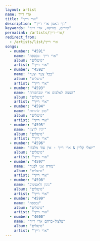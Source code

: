 ```yaml
---
layout: artist
name: ארי רייך
title: "ארי רייך"
description: "דף האמן ארי רייך"
keywords: "שירים, מוזיקה, ארי רייך"
permalink: /artists/ארי-רייך/
redirect_from:
  - /artists/list/ארי רייך
songs:
  - number: "4591"
    name: "ארי רייך -נכספה"
    album: "סינגלים"
    artist: "ארי רייך"
  - number: "4592"
    name: "בכל צער וצער"
    album: "סינגלים"
    artist: "ארי רייך"
  - number: "4593"
    name: "הצצה לאלבום ארי שבחבורה"
    album: "סינגלים"
    artist: "ארי רייך"
  - number: "4594"
    name: "טוב להודות"
    album: "סינגלים"
    artist: "ארי רייך"
  - number: "4595"
    name: "יהיו לרצון"
    album: "סינגלים"
    artist: "ארי רייך"
  - number: "4596"
    name: "יואלי קליין & ארי רייך - אין עוד מלבדו"
    album: "סינגלים"
    artist: "ארי רייך"
  - number: "4597"
    name: "מודה אני לפניך"
    album: "סינגלים"
    artist: "ארי רייך"
  - number: "4598"
    name: "ניגון זלאטשוב"
    album: "סינגלים"
    artist: "ארי רייך"
  - number: "4599"
    name: "נכספה"
    album: "סינגלים"
    artist: "ארי רייך"
  - number: "4600"
    name: "צלצול-כרחם ארי רייך"
    album: "סינגלים"
    artist: "ארי רייך"
---
```

